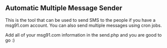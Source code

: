 ## Automatic Multiple Message Sender

This is the tool that can be used to send SMS to the people if you have a msg91.com account. You can also send multiple messages using cron jobs.

Add all of your msg91.com information in the send.php and you are good to go :)
